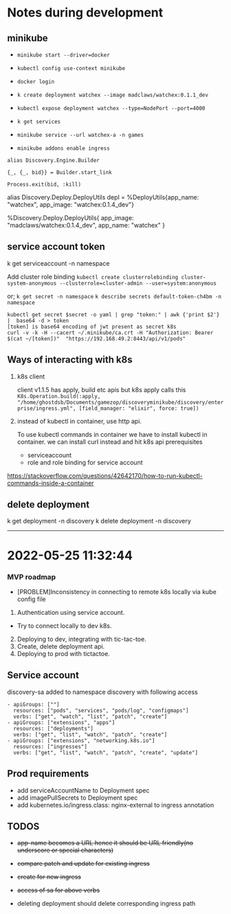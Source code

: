 # Notes during development

## minikube

- `minikube start --driver=docker`
- `kubectl config use-context minikube`
- `docker login`
- `k create deployment watchex --image madclaws/watchex:0.1.1_dev`


- `kubectl expose deployment watchex --type=NodePort --port=4000`
- `k get services`

- `minikube service --url watchex-a -n games`

- `minikube addons enable ingress `

```
alias Discovery.Engine.Builder

{_, {_, bid}} = Builder.start_link

Process.exit(bid, :kill)
```

alias Discovery.Deploy.DeployUtils
depl = %DeployUtils{app_name: "watchex", app_image: "watchex:0.1.4_dev"}

%Discovery.Deploy.DeployUtils{
  app_image: "madclaws/watchex:0.1.4_dev",
  app_name: "watchex"
} 

## service account token

k get serviceaccount -n namespace

Add cluster role binding
`kubectl create clusterrolebinding cluster-system-anonymous --clusterrole=cluster-admin --user=system:anonymous`


or;
`k get secret -n namespace`
`k describe secrets default-token-ch4bm -n namespace`

```
kubectl get secret $secret -o yaml | grep "token:" | awk {'print $2'} |  base64 -d > token
[token] is base64 encoding of jwt present as secret k8s
curl -v -k -H --cacert ~/.minikube/ca.crt -H "Authorization: Bearer $(cat ~/[token])"  "https://192.168.49.2:8443/api/v1/pods" 
```
## Ways of interacting with k8s 

1. k8s client 
  
    client v1.1.5 has apply, build etc apis but
    k8s apply calls this  `K8s.Operation.build(:apply, "/home/ghostdsb/Documents/gamezop/discoveryminikube/discovery/enterprise/ingress.yml", [field_manager: "elixir", force: true])`

2. instead of kubectl in container, use http api.
  
    To use kubectl commands in container we have to install kubectl in container.
    we can install curl instead and hit k8s api
    prerequisites
      - serviceaccount
      - role and role binding for service account
    

https://stackoverflow.com/questions/42642170/how-to-run-kubectl-commands-inside-a-container

## delete deployment

 k get deployment -n discovery
 k delete deployment <name> -n discovery

 ---

# 2022-05-25 11:32:44

### MVP roadmap

- [PROBLEM]Inconsistency in connecting to remote k8s locally via kube config file

1. Authentication using service account.
  - Try to connect locally to dev k8s.
2. Deploying to dev, integrating with tic-tac-toe.
3. Create, delete deployment api.
4. Deploying to prod with tictactoe.

## Service account

  discovery-sa added to namespace discovery with following access
  
    - apiGroups: [""]
      resources: ["pods", "services", "pods/log", "configmaps"]
      verbs: ["get", "watch", "list", "patch", "create"]
    - apiGroups: ["extensions", "apps"]
      resources: ["deployments"]
      verbs: ["get", "list", "watch", "patch", "create"]
    - apiGroups: ["extensions", "networking.k8s.io"]
      resources: ["ingresses"]
      verbs: ["get", "list", "watch", "patch", "create", "update"]

## Prod requirements

  - add serviceAccountName to Deployment spec
  - add imagePullSecrets to Deployment spec
  - add kubernetes.io/ingress.class: nginx-external to ingress annotation

## TODOS

  - ~~app-name becomes a URL hence it should be URL friendly(no underscore or special characters)~~
  - ~~compare patch and update for existing ingress~~
  - ~~create for new ingress~~
  - ~~access of sa for above verbs~~

  - deleting deployment should delete corresponding ingress path

